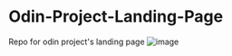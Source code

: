 # Odin-Project-Landing-Page
Repo for odin project's landing page
![image](https://user-images.githubusercontent.com/89380099/179031698-a234a3c5-82a5-4e9d-8951-75c2e2006b59.png)
